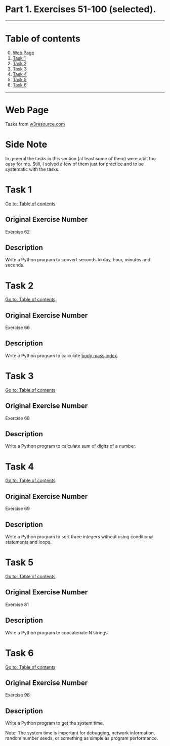 # Part 1. Exercises 51-100 (selected).

---

# Table of contents

0. [Web Page](#web-page)
1. [Task 1](#task-1)
2. [Task 2](#task-2)
3. [Task 3](#task-3)
4. [Task 4](#task-4)
5. [Task 5](#task-5)
6. [Task 6](#task-6)

---

# Web Page

Tasks from [w3resource.com](https://www.w3resource.com/python-exercises/python-basic-exercises.php)

# Side Note

In general the tasks in this section (at least some of them) were a bit too easy for me. Still, I solved a few of them just for practice and to be systematic with the tasks.

# Task 1

[Go to: Table of contents](#table-of-contents)

## Original Exercise Number

Exercise 62

## Description

Write a Python program to convert seconds to day, hour, minutes and seconds.

# Task 2

[Go to: Table of contents](#table-of-contents)

## Original Exercise Number

Exercise 66

## Description

Write a Python program to calculate [body mass index](https://en.wikipedia.org/wiki/Body_mass_index).

# Task 3

[Go to: Table of contents](#table-of-contents)

## Original Exercise Number

Exercise 68

## Description

Write a Python program to calculate sum of digits of a number.

# Task 4

[Go to: Table of contents](#table-of-contents)

## Original Exercise Number

Exercise 69

## Description

Write a Python program to sort three integers without using conditional statements and loops.

# Task 5

[Go to: Table of contents](#table-of-contents)

## Original Exercise Number

Exercise 81

## Description

Write a Python program to concatenate N strings.

# Task 6

[Go to: Table of contents](#table-of-contents)

## Original Exercise Number

Exercise 98

## Description

Write a Python program to get the system time.

Note: The system time is important for debugging, network information, random number seeds, or something as simple as program performance.
